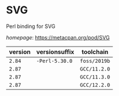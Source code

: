 # SVG

Perl binding for SVG

*homepage*: <https://metacpan.org/pod/SVG>

version | versionsuffix | toolchain
--------|---------------|----------
``2.84`` | ``-Perl-5.30.0`` | ``foss/2019b``
``2.87`` |  | ``GCC/11.2.0``
``2.87`` |  | ``GCC/11.3.0``
``2.87`` |  | ``GCC/12.2.0``
